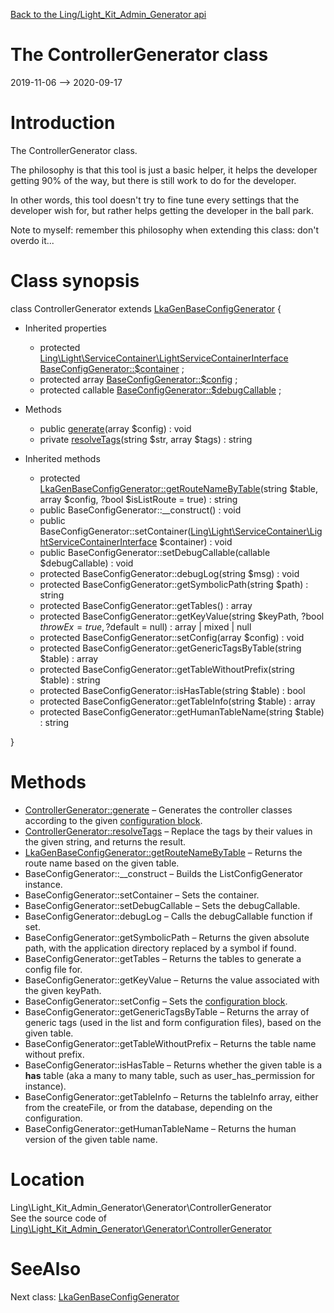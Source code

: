 [Back to the Ling/Light_Kit_Admin_Generator api](https://github.com/lingtalfi/Light_Kit_Admin_Generator/blob/master/doc/api/Ling/Light_Kit_Admin_Generator.md)



The ControllerGenerator class
================
2019-11-06 --> 2020-09-17






Introduction
============

The ControllerGenerator class.

The philosophy is that this tool is just a basic helper, it helps the developer getting 90% of the way,
but there is still work to do for the developer.

In other words, this tool doesn't try to fine tune every settings that the developer wish for, but rather
helps getting the developer in the ball park.

Note to myself: remember this philosophy when extending this class: don't overdo it...



Class synopsis
==============


class <span class="pl-k">ControllerGenerator</span> extends [LkaGenBaseConfigGenerator](https://github.com/lingtalfi/Light_Kit_Admin_Generator/blob/master/doc/api/Ling/Light_Kit_Admin_Generator/Generator/LkaGenBaseConfigGenerator.md)  {

- Inherited properties
    - protected [Ling\Light\ServiceContainer\LightServiceContainerInterface](https://github.com/lingtalfi/Light/blob/master/doc/api/Ling/Light/ServiceContainer/LightServiceContainerInterface.md) [BaseConfigGenerator::$container](#property-container) ;
    - protected array [BaseConfigGenerator::$config](#property-config) ;
    - protected callable [BaseConfigGenerator::$debugCallable](#property-debugCallable) ;

- Methods
    - public [generate](https://github.com/lingtalfi/Light_Kit_Admin_Generator/blob/master/doc/api/Ling/Light_Kit_Admin_Generator/Generator/ControllerGenerator/generate.md)(array $config) : void
    - private [resolveTags](https://github.com/lingtalfi/Light_Kit_Admin_Generator/blob/master/doc/api/Ling/Light_Kit_Admin_Generator/Generator/ControllerGenerator/resolveTags.md)(string $str, array $tags) : string

- Inherited methods
    - protected [LkaGenBaseConfigGenerator::getRouteNameByTable](https://github.com/lingtalfi/Light_Kit_Admin_Generator/blob/master/doc/api/Ling/Light_Kit_Admin_Generator/Generator/LkaGenBaseConfigGenerator/getRouteNameByTable.md)(string $table, array $config, ?bool $isListRoute = true) : string
    - public BaseConfigGenerator::__construct() : void
    - public BaseConfigGenerator::setContainer([Ling\Light\ServiceContainer\LightServiceContainerInterface](https://github.com/lingtalfi/Light/blob/master/doc/api/Ling/Light/ServiceContainer/LightServiceContainerInterface.md) $container) : void
    - public BaseConfigGenerator::setDebugCallable(callable $debugCallable) : void
    - protected BaseConfigGenerator::debugLog(string $msg) : void
    - protected BaseConfigGenerator::getSymbolicPath(string $path) : string
    - protected BaseConfigGenerator::getTables() : array
    - protected BaseConfigGenerator::getKeyValue(string $keyPath, ?bool $throwEx = true, ?$default = null) : array | mixed | null
    - protected BaseConfigGenerator::setConfig(array $config) : void
    - protected BaseConfigGenerator::getGenericTagsByTable(string $table) : array
    - protected BaseConfigGenerator::getTableWithoutPrefix(string $table) : string
    - protected BaseConfigGenerator::isHasTable(string $table) : bool
    - protected BaseConfigGenerator::getTableInfo(string $table) : array
    - protected BaseConfigGenerator::getHumanTableName(string $table) : string

}






Methods
==============

- [ControllerGenerator::generate](https://github.com/lingtalfi/Light_Kit_Admin_Generator/blob/master/doc/api/Ling/Light_Kit_Admin_Generator/Generator/ControllerGenerator/generate.md) &ndash; Generates the controller classes according to the given [configuration block](https://github.com/lingtalfi/Light_Kit_Admin_Generator/blob/master/doc/pages/lkagen-configuration-example.md).
- [ControllerGenerator::resolveTags](https://github.com/lingtalfi/Light_Kit_Admin_Generator/blob/master/doc/api/Ling/Light_Kit_Admin_Generator/Generator/ControllerGenerator/resolveTags.md) &ndash; Replace the tags by their values in the given string, and returns the result.
- [LkaGenBaseConfigGenerator::getRouteNameByTable](https://github.com/lingtalfi/Light_Kit_Admin_Generator/blob/master/doc/api/Ling/Light_Kit_Admin_Generator/Generator/LkaGenBaseConfigGenerator/getRouteNameByTable.md) &ndash; Returns the route name based on the given table.
- BaseConfigGenerator::__construct &ndash; Builds the ListConfigGenerator instance.
- BaseConfigGenerator::setContainer &ndash; Sets the container.
- BaseConfigGenerator::setDebugCallable &ndash; Sets the debugCallable.
- BaseConfigGenerator::debugLog &ndash; Calls the debugCallable function if set.
- BaseConfigGenerator::getSymbolicPath &ndash; Returns the given absolute path, with the application directory replaced by a symbol if found.
- BaseConfigGenerator::getTables &ndash; Returns the tables to generate a config file for.
- BaseConfigGenerator::getKeyValue &ndash; Returns the value associated with the given keyPath.
- BaseConfigGenerator::setConfig &ndash; Sets the [configuration block](https://github.com/lingtalfi/Light_Kit_Admin_Generator/blob/master/doc/pages/lkagen-configuration-example.md).
- BaseConfigGenerator::getGenericTagsByTable &ndash; Returns the array of generic tags (used in the list and form configuration files), based on the given table.
- BaseConfigGenerator::getTableWithoutPrefix &ndash; Returns the table name without prefix.
- BaseConfigGenerator::isHasTable &ndash; Returns whether the given table is a **has** table (aka a many to many table, such as user_has_permission for instance).
- BaseConfigGenerator::getTableInfo &ndash; Returns the tableInfo array, either from the createFile, or from the database, depending on the configuration.
- BaseConfigGenerator::getHumanTableName &ndash; Returns the human version of the given table name.





Location
=============
Ling\Light_Kit_Admin_Generator\Generator\ControllerGenerator<br>
See the source code of [Ling\Light_Kit_Admin_Generator\Generator\ControllerGenerator](https://github.com/lingtalfi/Light_Kit_Admin_Generator/blob/master/Generator/ControllerGenerator.php)



SeeAlso
==============
Next class: [LkaGenBaseConfigGenerator](https://github.com/lingtalfi/Light_Kit_Admin_Generator/blob/master/doc/api/Ling/Light_Kit_Admin_Generator/Generator/LkaGenBaseConfigGenerator.md)<br>
